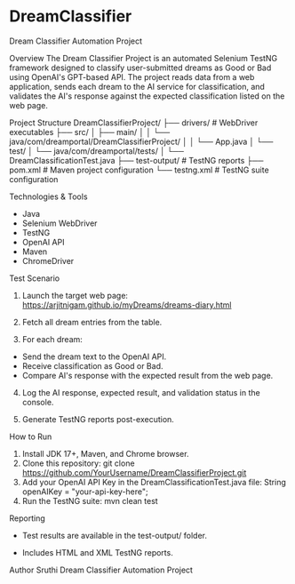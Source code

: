 ﻿# DreamClassifier
Dream Classifier Automation Project

Overview
The Dream Classifier Project is an automated Selenium TestNG framework designed to classify user-submitted dreams as Good or Bad using OpenAI's GPT-based API. The project reads data from a web application, sends each dream to the AI service for classification, and validates the AI's response against the expected classification listed on the web page.

Project Structure
DreamClassifierProject/
├── drivers/ # WebDriver executables
├── src/
│ ├── main/
│ │ └── java/com/dreamportal/DreamClassifierProject/
│ │ └── App.java
│ └── test/
│ └── java/com/dreamportal/tests/
│ └── DreamClassificationTest.java
├── test-output/ # TestNG reports
├── pom.xml # Maven project configuration
└── testng.xml # TestNG suite configuration

Technologies & Tools
- Java
- Selenium WebDriver
- TestNG
- OpenAI API
- Maven
- ChromeDriver

Test Scenario
1. Launch the target web page:
https://arjitnigam.github.io/myDreams/dreams-diary.html

2. Fetch all dream entries from the table.

3. For each dream:
- Send the dream text to the OpenAI API.
- Receive classification as Good or Bad.
- Compare AI's response with the expected result from the web page.

4. Log the AI response, expected result, and validation status in the console.

5. Generate TestNG reports post-execution.

How to Run
1. Install JDK 17+, Maven, and Chrome browser.
2. Clone this repository:
git clone https://github.com/YourUsername/DreamClassifierProject.git
3. Add your OpenAI API Key in the DreamClassificationTest.java file:
String openAIKey = "your-api-key-here";
4. Run the TestNG suite:
mvn clean test

Reporting
- Test results are available in the test-output/ folder.

- Includes HTML and XML TestNG reports.

Author
Sruthi
Dream Classifier Automation Project
